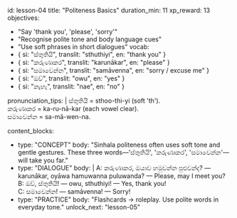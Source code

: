 id: lesson-04
title: "Politeness Basics"
duration_min: 11
xp_reward: 13
objectives:
  - "Say 'thank you', 'please', 'sorry'"
  - "Recognise polite tone and body language cues"
  - "Use soft phrases in short dialogues"
vocab:
  - { si: "ස්තුතියි", translit: "sthuthiyi", en: "thank you" }
  - { si: "කරුණාකර", translit: "karunākar", en: "please" }
  - { si: "සමාවෙන්න", translit: "samāvenna", en: "sorry / excuse me" }
  - { si: "ඔව්", translit: "owu", en: "yes" }
  - { si: "නැහැ", translit: "nae", en: "no" }

pronunciation_tips: |
  ස්තුතියි = sthoo-thi-yi (soft 'th').  
  කරුණාකර = ka-ru-nā-kar (each vowel clear).  
  සමාවෙන්න = sa-mā-wen-na.

content_blocks:
  - type: "CONCEPT"
    body: "Sinhala politeness often uses soft tone and gentle gestures. These three words—'ස්තුතියි', 'කරුණාකර', 'සමාවෙන්න'—will take you far."
  - type: "DIALOGUE"
    body: |
      A: කරුණාකර, ඔයාව හමුවන්න පුළුවන්ද? — karunākar, oyāwa hamuwanna puluwanda? — Please, may I meet you?  
      B: ඔව්, ස්තුතියි! — owu, sthuthiyi! — Yes, thank you!  
      C: සමාවෙන්න! — samāvenna! — Sorry!
  - type: "PRACTICE"
    body: "Flashcards → roleplay. Use polite words in everyday tone."
unlock_next: "lesson-05"
